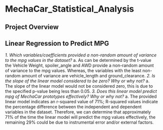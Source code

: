 # MechaCar_Statistical_Analysis

## Project Overview 

## Linear Regression to Predict MPG

*1.	Which variables/coefficients provided a non-random amount of variance to the mpg values in the dataset?*
    a.	As can be determined by the t-value the Vehicle Weight, spoiler_angle and AWD provide a non-random amount of variance to the mpg values. Whereas, the           variables with the least non-random amount of variance are vehicle_length and ground_clearance. 
*2.	Is the slope of the linear model considered to be zero? Why or why not?*
    a.	The slope of the linear model would not be considered zero, this is due to the specified p-value being less than 0.05. 
*3.	Does this linear model predict mpg of MechaCar prototypes effectively? Why or why not?* 
    a.	The provided linear model indicates an r-squared value of 71%; R-squared values indicate the percentage difference between the independent and dependent         variables in the dataset. Therefore, we can determine that approximately 71% of the time the linear model will predict the mpg values effectively, the remaining     29% could be due to instrumental error and/or external factors.  
